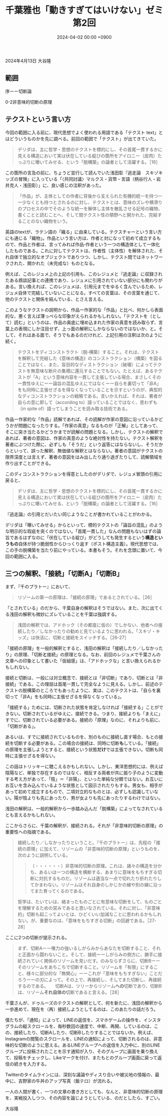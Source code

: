 ﻿---
layout: post
title: "千葉雅也「動きすぎてはいけない」ゼミ 第2回"
date: 2024-04-02 00:00 +0900
categories: ugoki-sugiteha-ikenai
---
2024年4月13日 大谷隆

## 範囲
序ーー切断論

0-2非意味的切断の原理

## テクストという言い方
今回の範囲に入る前に、現代思想でよく使われる用語である「テクスト text」とはどういうものかを先に調べる。前回の範囲で「テクスト」が出てきていた。

> デリダは、主に哲学・思想のテクストを標的にし、その首尾一貫するかに見える構造において実は伏在している綻びの箇所をアイロニー（皮肉）たっぷりに曝いてみせる、という「脱構築」の論者として活躍する。［16］

この箇所の言及の前に、ちょうど並行して読んでいた浅田彰『逃走論　スキゾキッズの冒険』に入っている「〈共同討議〉マルクス・貨幣・言語（柄谷行人・岩井克人・浅田彰）」に、良い感じの注釈があった。

> 「作品」が、主体としての作者に背後から支えられた有機的統一を持つーー少なくとも持つとされるのに対し、テクストとは、意味のズレや横滑りのプロセスの中でそのような統一を解体し主体を散乱させる記号の織物、書くことと読むことへ、そして間テクスト性の領野へと開かれた、完結することのない織物をいう。

英語のtextが、ラテン語の「織る」に由来している。テクスチャーという言い方にも通じる「織物」。作品という言い方は、作者と対になって初めて成立するもので、作品と作者は、言ってみれば作品‐作者という一つの構造体として一体化したものである。これに対してテクストは、作者性（主体性）を解体された、それ自体で独立的なオブジェクトでありつつ、しかし、テクスト間ではネットワークされた、開かれた（未完成な）ものとなる。

例えば、このレジュメ上の上記の引用も、このレジュメと『逃走論』に収録されたある鼎談記事との連携であり、レジュメに引用されていない部分にも関わりがある。言い換えれば、このレジュメは、引用元までをゆるく含んでいるため、レジュメ自体で完結していないことになる。すべての言葉は、その言葉を通じて、他のテクストと関係を結んでいる、とさえ言える。

このようなテクストの説明から、作品ー作家的な「作品」と比べ、何かしら表面的な、悪く言えば薄っぺらな印象がえられるかもしれない。「テクストを（として）読む」というのは、作品の奥底に埋め込まれた作家の真意を読み取らず、言葉上の表現にしか注目せず、上っ面の解釈にしかならないのではないか、と。そして、それはある面で、そうでもあるのだけれど、上記引用の注釈は次のように続く。

> テクストをディコンストラクト（脱‐構築）すること。それは、テクストを解釈して完結した《意味の構造》のコンストラクション（構築）を図ることではなく、また、盲目的なディストラクション（破壊）によってテクストを無意味な断片の集積に還元することでもない。たとえば、あるテクストが「A」という意味内容を一貫して主張している場合、まさしくその一貫性ゆえにーー論旨の混乱ゆえにではなくーー自らを裏切って「非A」をも同時に主張せざるを得なくなっていることを示すというのが、典型的なディコンストラクションの戦略である。言いかえれば、それは、著者が自らの意に即して（according to）語っていることではなく、思わずも（in spite of）語ってしまうことを読み取る技術である。

作品ー作家的な「作品」読解であれば、その読解が作家の意図に沿っているかどうかが問題になったりする。「作家の真意」なるものが「正解」としてあって、そこに突き当たるかどうかまでが読解の問題となる。しかし、テクストの解釈であれば、著者の意図は、作家の真意のような絶対性を持たない。テクスト解釈を著者にぶつけた際に、必ずしも「そうだ」という返答にはならないし、そうだからといって、誤った解釈、無価値な解釈とはならない。著者の意図がテクストの限界深度とは言えず、著者の意図をはみ出したり通り過ぎたりして、読解領域を作り出すことができる。

このディコンストラクションを得意としたのがデリダで、レジュメ冒頭の引用に戻ると、

> デリダは、主に哲学・思想のテクストを標的にし、その首尾一貫するかに見える構造において実は伏在している綻びの箇所をアイロニー（皮肉）たっぷりに曝いてみせる、という「脱構築」の論者として活躍する。［16］

『逃走論』の引用とだいたい同じようなことが書かれていることがわかる。

デリダは「曝いてみせる」からといって、標的テクストの「論旨の混乱」のような明示的な瑕疵を突くのではない。「首尾一貫した」なんの問題もないはずの論旨であるはずなのに「伏在している綻び」がどうしても発生するという**構造というもの**自体が持つ脆弱性からひっくり返す（ポスト構造主義）。現代思想では、この手の脱構築を当たり前にやっている。本書もそう。それを念頭に置いて、今回の範囲に入る。

## 三つの解釈、「接続」「切断A」「切断B」

まず、『千のプラトー』において、

> リゾームの第一の原理は、「接続の原理」であるとされている。［26］

「とされている」のだから、千葉自身の解釈はそうではない。また、次に出てくる浅田の解釈も微妙にズレていることを千葉は強調する。

> 浅田の解釈では、アドホック（その都度に仮の）でしかない、他者への接続したり／しなかったりの勧めと見ているように思われる。「スキゾ・キッズ」は快活に、切断と接続をスイッチする。［26-27］

「接続の原理」を一般的解釈とすると、浅田の解釈は「接続したり／しなかったり」の原理、「切断**と**接続」の原理となる。なお、前回のレジュメで千葉さんの文章への印象として書いた「仮組感」は、「アドホックな」と言い換えられるかもしれない。

接続と切断は、一般には対立概念で、接続とは「非切断」であり、切断とは「非接続」である。この理屈は首尾一貫して完全なように見える。しかし、前述のテクストの脱構築のところでもあったように、実は、このテクストは、「自らを裏切って「非A」をも同時に主張せざるを得なくなっている」。

「接続する」ためには、切断された状態を肯定しなければ「接続する」ことができない。切断されているがゆえに、接続できる。つまり、接続よりも「まえに」すでに、切断されている必要がある。接続の「原理」なのに、それよりも前に、「切断がある」。

あるいは、すでに接続されているものを、別のものに接続し直す場合、もとの接続を切断する必要がある。この場合の接続は、同時に切断**も**している。「接続」の原理を主張しようとすると、接続という状態**だけ**では主張できない。切断も同時に主張せざるを得ない。

この話はトリッキーに聴こえるかもしれない。しかし、東洋思想的には、例えば陰陽など、単独で存在するのではなく、相反する両者が共に振り子のように変動する考え方があって、「陰」＝「非陽」、といった単純な分類ではない。お互いにお互いを含み込んでいるような状態として図示されたりもする。男女も、相手があって初めて成立するもので、二項対立的なものとは、必ずしも認識していない。陽が陰よりも先にあったり、男が女よりも先にあったりするわけではない。

浅田の解釈は、一般的解釈から一歩踏み込んだ「脱構築」によってなされているとも言えるかもしれない。

ここからさらに、千葉の解釈が、接続される。それが「非意味的切断の原理」の重要性への指摘である。

> 接続したり／しなかったりということ。『千のプラトー』は、先程の「接続の原理」に加えて、リゾームの「非意味的切断の原理」というものを、次のように説明している。
> > （・・・・・・）非意味的切断の原理。これは、諸々の構造を分かち、あるいは一つの構造を横断する、あまりに意味をもちすぎる切断に対抗するものだ。リゾームは適当な一点で切れたり折れたりしてかまわない。リゾームはそれ自身のしかじかの線や別の線に沿ってまた育ってくるのである。
> 
> 哲学は、たいていは、絡まったものごとに有意味な切断をして、ものごとを理解するための営みであると思いなされている。それに対し、「非意味的」切断も起こってよいとは、ひどくいい加減なことに思われるかもしれない。が、重要なのは、「意味をもちすぎる切断」の回避である。［27‐28］

ここに2つの切断が提示される。

> まず、切断Aーー権力の強いるしがらみからあなたを切断すること、それと正面から闘わないこと。そして、接続ーーしがらみの側方に、勝手に接続されていく関係のリゾームを見いだす。のみならずさらに、切断Bーーそのリゾームをあちこちで切断すること。リゾームを「有限」にすること、様々に部分的な「無関心」ーーこれが「意味をもちすぎない」ことだろうーーの刃によって。その上で、再接続し、そしてまた切断し、再接続するのである。
> 　
> 切断Aは、ツリーからリゾーム**への**切断であり、切断Bは、リゾーム**それ自体の**切断であると言える。［28］

千葉さんが、ドゥルーズのテクストの解釈として、何を新たに、浅田の解釈から一歩進めて、現在を（再）接続しようとしてるのは、このあたりの話だろう。

僕たちが、「通知」によって、LINEの返信を、スマホゲームの操作を、インスタグラムの縦スクロールを、毎秒数回の速度で、中断、再開、しているのは、この、接続したり、切断Aしたり、切断Bしたりすることではないか。例えば、Instagramの閲覧のスクロールを、LINEの通知によって、切断されるのは、非意味的な切断のように思える。あるLINEグループへの返信を入力中に、別のLINEグループに投稿されたことを示す通知が入り、そのグループに画面を乗り換えて、投稿をチェックし、Likeマークを付け、またもとのグループ画面に戻って返信の続きを入力する。

Twitterのタイムラインには、深刻な議論やディスり合いや被災地の情報の、最中に、吉野家の牛丼のアップ写真（飯テロ）が流れる。

一人の人間が書く、一つの文章の書き方としても、なんと、非意味的切断の原理を、実戦投入しつつ、その内容を論じようとしている、のだとしたら、すごい。

大谷隆

